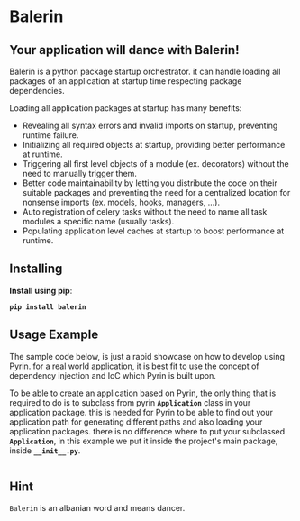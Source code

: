 # Balerin
## Your application will dance with Balerin!

Balerin is a python package startup orchestrator. it can handle loading all
packages of an application at startup time respecting package dependencies.

Loading all application packages at startup has many benefits:

- Revealing all syntax errors and invalid imports on startup, preventing runtime failure.
- Initializing all required objects at startup, providing better performance at runtime.
- Triggering all first level objects of a module (ex. decorators) without the need to 
  manually trigger them.
- Better code maintainability by letting you distribute the code on their suitable 
  packages and preventing the need for a centralized location for nonsense 
  imports (ex. models, hooks, managers, ...).
- Auto registration of celery tasks without the need to name all task modules a 
  specific name (usually tasks).
- Populating application level caches at startup to boost performance at runtime.

## Installing

**Install using pip**:

**`pip install balerin`**

## Usage Example

The sample code below, is just a rapid showcase on how to develop using Pyrin. 
for a real world application, it is best fit to use the concept of dependency injection 
and IoC which Pyrin is built upon.

To be able to create an application based on Pyrin, the only thing that is required to do
is to subclass from pyrin **`Application`** class in your application package. this is 
needed for Pyrin to be able to find out your application path for generating different 
paths and also loading your application packages. there is no difference where to put 
your subclassed **`Application`**, in this example we put it inside the project's main 
package, inside **`__init__.py`**.

```python
```

## Hint

`Balerin` is an albanian word and means dancer.
